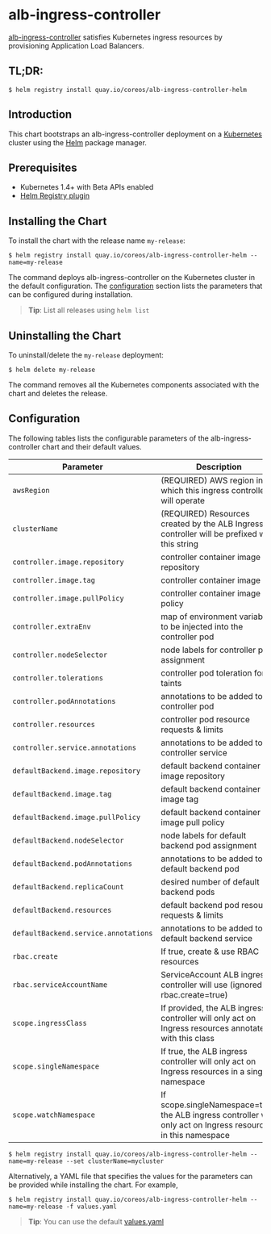 # alb-ingress-controller

[alb-ingress-controller](https://github.com/kubernetes-sigs/aws-alb-ingress-controller) satisfies Kubernetes ingress resources by provisioning Application Load Balancers.

## TL;DR:

```console
$ helm registry install quay.io/coreos/alb-ingress-controller-helm
```

## Introduction

This chart bootstraps an alb-ingress-controller deployment on a [Kubernetes](http://kubernetes.io) cluster using the [Helm](https://helm.sh) package manager.

## Prerequisites

- Kubernetes 1.4+ with Beta APIs enabled
- [Helm Registry plugin](https://github.com/app-registry/helm-plugin)

## Installing the Chart

To install the chart with the release name `my-release`:

```console
$ helm registry install quay.io/coreos/alb-ingress-controller-helm --name=my-release
```

The command deploys alb-ingress-controller on the Kubernetes cluster in the default configuration. The [configuration](#configuration) section lists the parameters that can be configured during installation.

> **Tip**: List all releases using `helm list`

## Uninstalling the Chart

To uninstall/delete the `my-release` deployment:

```console
$ helm delete my-release
```

The command removes all the Kubernetes components associated with the chart and deletes the release.

## Configuration

The following tables lists the configurable parameters of the alb-ingress-controller chart and their default values.

| Parameter                            | Description                                                                                                    | Default                                        |
| ------------------------------------ | -------------------------------------------------------------------------------------------------------------- | ---------------------------------------------- |
| `awsRegion`                          | (REQUIRED) AWS region in which this ingress controller will operate                                            | `us-west-1`                                    |
| `clusterName`                        | (REQUIRED) Resources created by the ALB Ingress controller will be prefixed with this string                   | `k8s`                                          |
| `controller.image.repository`        | controller container image repository                                                                          | `quay.io/coreos/alb-ingress-controller`        |
| `controller.image.tag`               | controller container image tag                                                                                 | `1.0-beta.4`                                   |
| `controller.image.pullPolicy`        | controller container image pull policy                                                                         | `IfNotPresent`                                 |
| `controller.extraEnv`                | map of environment variables to be injected into the controller pod                                            | `{}`                                           |
| `controller.nodeSelector`            | node labels for controller pod assignment                                                                      | `{}`                                           |
| `controller.tolerations`             | controller pod toleration for taints                                                                           | `{}`                                           |
| `controller.podAnnotations`          | annotations to be added to controller pod                                                                      | `{}`                                           |
| `controller.resources`               | controller pod resource requests & limits                                                                      | `{}`                                           |
| `controller.service.annotations`     | annotations to be added to controller service                                                                  | `{}`                                           |
| `defaultBackend.image.repository`    | default backend container image repository                                                                     | `gcr.io/google_containers/defaultbackend`      |
| `defaultBackend.image.tag`           | default backend container image tag                                                                            | `1.2`                                          |
| `defaultBackend.image.pullPolicy`    | default backend container image pull policy                                                                    | `IfNotPresent`                                 |
| `defaultBackend.nodeSelector`        | node labels for default backend pod assignment                                                                 | `{}`                                           |
| `defaultBackend.podAnnotations`      | annotations to be added to default backend pod                                                                 | `{}`                                           |
| `defaultBackend.replicaCount`        | desired number of default backend pods                                                                         | `1`                                            |
| `defaultBackend.resources`           | default backend pod resource requests & limits                                                                 | `{}`                                           |
| `defaultBackend.service.annotations` | annotations to be added to default backend service                                                             | `{}`                                           |
| `rbac.create`                        | If true, create & use RBAC resources                                                                           | `true`                                         |
| `rbac.serviceAccountName`            | ServiceAccount ALB ingress controller will use (ignored if rbac.create=true)                                   | `default`                                      |
| `scope.ingressClass`                 | If provided, the ALB ingress controller will only act on Ingress resources annotated with this class           | `alb`                                          |
| `scope.singleNamespace`              | If true, the ALB ingress controller will only act on Ingress resources in a single namespace                   | `false` (watch all namespaces)                 |
| `scope.watchNamespace`               | If scope.singleNamespace=true, the ALB ingress controller will only act on Ingress resources in this namespace | `""` (namespace of the ALB ingress controller) |

```console
$ helm registry install quay.io/coreos/alb-ingress-controller-helm --name=my-release --set clusterName=mycluster
```

Alternatively, a YAML file that specifies the values for the parameters can be provided while installing the chart. For example,

```console
$ helm registry install quay.io/coreos/alb-ingress-controller-helm --name=my-release -f values.yaml
```

> **Tip**: You can use the default [values.yaml](values.yaml)

